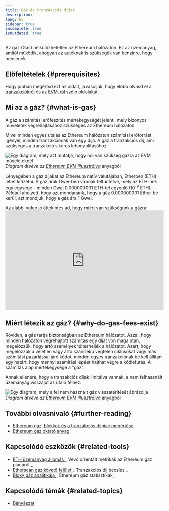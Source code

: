 ```yaml
---
title: Gáz és tranzakciós díjak
description:
lang: hu
sidebar: true
incomplete: true
isOutdated: true
---
```


Az gáz (Gas) nélkülözhetetlen az Ethereum hálózaton. Ez az üzemanyag, amitől működik, ahogyan az autóknak is szükségük van benzinre, hogy menjenek.

## Előfeltételek {#prerequisites}

Hogy jobban megértsd ezt az oldalt, javasoljuk, hogy előbb olvasd el a [tranzakciókról](/en/developers/docs/transactions/) és az [EVM-ről](/en/developers/docs/evm/) szóló oldalakat.

## Mi az a gáz? {#what-is-gas}

A gáz a számítási erőfeszítés mértékegységét jelenti, mely bizonyos műveletek végrehajtásához szükséges az Ethereum hálózaton.

Mivel minden egyes utalás az Ethereum hálózaton számítási erőforrást igényel, minden tranzakciónak van egy díja. A gáz a tranzakciós díj, ami szükséges a tranzakció sikeres lebonyolításához.

![Egy diagram, mely azt mutatja, hogy hol van szükség gázra az EVM műveleteknél](./gas.png) _Diagram átvéve az [Ethereum EVM illusztrálva](https://takenobu-hs.github.io/downloads/ethereum_evm_illustrated.pdf)_ anyagból

Lényegében a gáz díjakat az Ethereum natív valutájában, Etherben (ETH) lehet kifizetni. A gáz árak Gwei-ben vannak feltüntetve, mely az ETH-nek egy egysége - minden Gwei 0.000000001 ETH-tel egyenlő (10<sup>-9</sup> ETH). Például ahelyett, hogy azt mondanánk, hogy a gáz 0.000000001 Ether-be kerül, azt mondjuk, hogy a gáz ára 1 Gwei.

Az alábbi videó jó áttekintés ad, hogy miért van szükségünk a gázra: <iframe width="100%" height="315" src="https://www.youtube.com/embed/AJvzNICwcwc" frameborder="0" allow="accelerometer; autoplay; clipboard-write; encrypted-media; gyroscope; picture-in-picture" allowfullscreen mark="crwd-mark"></iframe>

## Miért létezik az gáz? {#why-do-gas-fees-exist}

Röviden, a gáz tartja biztonságban az Ethereum hálózatot. Azzal, hogy minden hálózaton végrehajtott számítás egy díjat von maga után, megelőzzük, hogy ártó személyek túlterheljék a hálózatot. Azért, hogy megelőzzük a véletlen vagy ártó szándékú végtelen ciklusokat vagy más számítási pazarlással járó kódot, minden egyes tranzakciónak be kell állítani egy határt, hogy mennyi számítási lépést hajthat végre a kódlefutás. A számítás alap mértékegysége a "gáz".

Annak ellenére, hogy a tranzakciós díjak limitálva vannak, a nem felhasznált üzemanyag visszajut az utaló félhez.

![Egy diagram, mely a fel nem használt gáz visszatérítését ábrázolja](../transactions/gas-tx.png) _Diagram átvéve az [Ethereum EVM illusztrálva](https://takenobu-hs.github.io/downloads/ethereum_evm_illustrated.pdf)_ anyagból

## További olvasnivaló {#further-reading}

- [Ethereum gáz, blokkok és a tranzakciós díjpiac megértése](https://medium.com/@eric.conner/understanding-ethereum-gas-blocks-and-the-fee-market-d5e268bf0a0e)
- [Ethereum gáz oktató anyag](https://defiprime.com/gas)

## Kapcsolódó eszközök {#related-tools}

- [ ETH üzemanyag állomás ](https://ethgasstation.info/)_ Vevő orientált metrikák az Ethereum gáz piacáról _
- [ Etherscan gáz követő felület ](https://etherscan.io/gastracker)_ Tranzakciós díj becslés _
- [ Bloxy gáz analitikája ](https://stat.bloxy.info/superset/dashboard/gas/?standalone=true)_ Ethereum gáz statisztikák_

## Kapcsolódó témák {#related-topics}

- [Bányászat](/en/developers/docs/consensus-mechanisms/pow/mining/)
